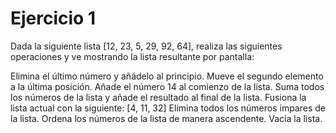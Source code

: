 # Ejercicio 1
Dada la siguiente lista [12, 23, 5, 29, 92, 64], realiza las siguientes operaciones y ve mostrando la lista resultante por pantalla:

Elimina el último número y añádelo al principio.
Mueve el segundo elemento a la última posición.
Añade el número 14 al comienzo de la lista.
Suma todos los números de la lista y añade el resultado al final de la lista.
Fusiona la lista actual con la siguiente: [4, 11, 32]
Elimina todos los números impares de la lista.
Ordena los números de la lista de manera ascendente.
Vacía la lista.
